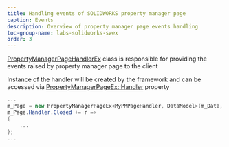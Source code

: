 ```yaml
---
title: Handling events of SOLIDWORKS property manager page
caption: Events
description: Overview of property manager page events handling
toc-group-name: labs-solidworks-swex
order: 3
---
```

[PropertyManagerPageHandlerEx](https://docs.codestack.net/swex/pmpage/html/T_CodeStack_SwEx_PMPage_PropertyManagerPageHandlerEx.htm) class is responsible for providing the events raised by property manager page to the client

Instance of the handler will be created by the framework and can be accessed via [PropertyManagerPageEx::Handler](https://docs.codestack.net/swex/pmpage/html/P_CodeStack_SwEx_PMPage_PropertyManagerPageEx_2_Handler.htm) property

~~~ cs
...
m_Page = new PropertyManagerPageEx<MyPMPageHandler, DataModel>(m_Data, m_App);
m_Page.Handler.Closed += r =>
{
    ...
};
...
~~~